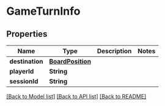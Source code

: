 # GameTurnInfo

## Properties
Name | Type | Description | Notes
------------ | ------------- | ------------- | -------------
**destination** | [**BoardPosition**](BoardPosition.md) |  | 
**playerId** | **String** |  | 
**sessionId** | **String** |  | 

[[Back to Model list]](../README.md#documentation-for-models) [[Back to API list]](../README.md#documentation-for-api-endpoints) [[Back to README]](../README.md)


